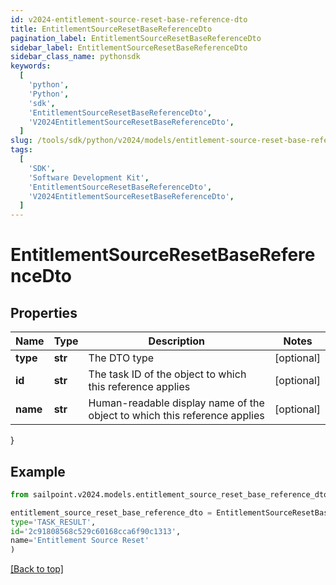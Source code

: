```yaml
---
id: v2024-entitlement-source-reset-base-reference-dto
title: EntitlementSourceResetBaseReferenceDto
pagination_label: EntitlementSourceResetBaseReferenceDto
sidebar_label: EntitlementSourceResetBaseReferenceDto
sidebar_class_name: pythonsdk
keywords:
  [
    'python',
    'Python',
    'sdk',
    'EntitlementSourceResetBaseReferenceDto',
    'V2024EntitlementSourceResetBaseReferenceDto',
  ]
slug: /tools/sdk/python/v2024/models/entitlement-source-reset-base-reference-dto
tags:
  [
    'SDK',
    'Software Development Kit',
    'EntitlementSourceResetBaseReferenceDto',
    'V2024EntitlementSourceResetBaseReferenceDto',
  ]
---
```


# EntitlementSourceResetBaseReferenceDto

## Properties

| Name | Type | Description | Notes |
| --- | --- | --- | --- |
| **type** | **str** | The DTO type | [optional] |
| **id** | **str** | The task ID of the object to which this reference applies | [optional] |
| **name** | **str** | Human-readable display name of the object to which this reference applies | [optional] |

}

## Example

```python
from sailpoint.v2024.models.entitlement_source_reset_base_reference_dto import EntitlementSourceResetBaseReferenceDto

entitlement_source_reset_base_reference_dto = EntitlementSourceResetBaseReferenceDto(
type='TASK_RESULT',
id='2c91808568c529c60168cca6f90c1313',
name='Entitlement Source Reset'
)

```

[[Back to top]](#)
